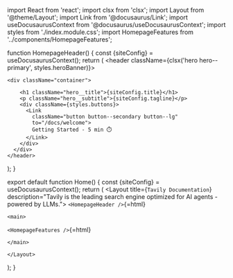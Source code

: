 import React from 'react'; import clsx from 'clsx'; import Layout from
'@theme/Layout'; import Link from '@docusaurus/Link'; import
useDocusaurusContext from '@docusaurus/useDocusaurusContext'; import
styles from './index.module.css'; import HomepageFeatures from
'../components/HomepageFeatures';

function HomepageHeader() { const {siteConfig} = useDocusaurusContext();
return ( \<header className={clsx('hero hero--primary',
styles.heroBanner)}\>
```{=html}
<div className="container">
```
        <h1 className="hero__title">{siteConfig.title}</h1>
        <p className="hero__subtitle">{siteConfig.tagline}</p>
        <div className={styles.buttons}>
          <Link
            className="button button--secondary button--lg"
            to="/docs/welcome">
            Getting Started - 5 min ⏱️
          </Link>
        </div>
      </div>
    </header>

); }

export default function Home() { const {siteConfig} =
useDocusaurusContext(); return ( \<Layout title={`Tavily Documentation`}
description="Tavily is the leading search engine optimized for AI
agents - powered by LLMs."\> `<HomepageHeader />`{=html}
```{=html}
<main>
```
`<HomepageFeatures />`{=html}
```{=html}
</main>
```
    </Layout>

); }
